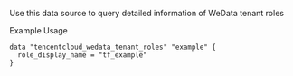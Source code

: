 Use this data source to query detailed information of WeData tenant roles

Example Usage

```hcl
data "tencentcloud_wedata_tenant_roles" "example" {
  role_display_name = "tf_example"
}
```

